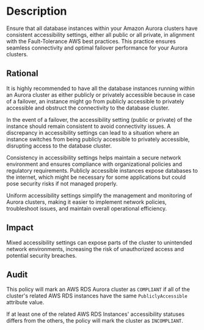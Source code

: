 # Description

Ensure that all database instances within your Amazon Aurora clusters have consistent accessibility settings, either all public or all private, in alignment with the Fault-Tolerance AWS best practices. This practice ensures seamless connectivity and optimal failover performance for your Aurora clusters.

## Rational

It is highly recommended to have all the database instances running within an Aurora cluster as either publicly or privately accessible because in case of a failover, an instance might go from publicly accessible to privately accessible and obstruct the connectivity to the database cluster.

In the event of a failover, the accessibility setting (public or private) of the instance should remain consistent to avoid connectivity issues. A discrepancy in accessibility settings can lead to a situation where an instance switches from being publicly accessible to privately accessible, disrupting access to the database cluster.

Consistency in accessibility settings helps maintain a secure network environment and ensures compliance with organizational policies and regulatory requirements. Publicly accessible instances expose databases to the internet, which might be necessary for some applications but could pose security risks if not managed properly.

Uniform accessibility settings simplify the management and monitoring of Aurora clusters, making it easier to implement network policies, troubleshoot issues, and maintain overall operational efficiency.

## Impact

Mixed accessibility settings can expose parts of the cluster to unintended network environments, increasing the risk of unauthorized access and potential security breaches.

## Audit

This policy will mark an AWS RDS Aurora cluster as `COMPLIANT` if all of the cluster's related AWS RDS instances have the same `PubliclyAccessible` attribute value.

If at least one of the related AWS RDS Instances' accessibility statuses differs from the others, the policy will mark the cluster as `INCOMPLIANT`.
